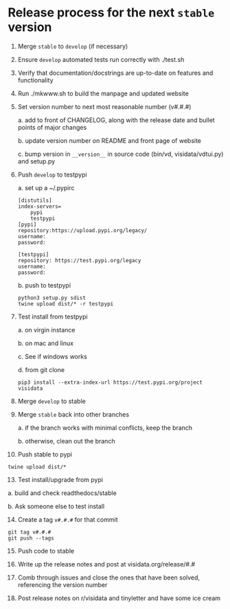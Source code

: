 # Release process for the next `stable` version

1. Merge `stable` to `develop` (if necessary)

2. Ensure `develop` automated tests run correctly with ./test.sh

3. Verify that documentation/docstrings are up-to-date on features and functionality

4. Run ./mkwww.sh to build the manpage and updated website

5. Set version number to next most reasonable number (v#.#.#)

   a. add to front of CHANGELOG, along with the release date and bullet points of major changes

   b. update version number on README and front page of website

   c. bump version in `__version__` in source code (bin/vd, visidata/vdtui.py) and setup.py

6. Push `develop` to testpypi

    a. set up a ~/.pypirc

    ```
    [distutils]
    index-servers=
        pypi
        testpypi
    [pypi]
    repository:https://upload.pypi.org/legacy/
    username:
    password:

    [testpypi]
    repository: https://test.pypi.org/legacy
    username:
    password:
    ```

    b. push to testpypi

    ```
    python3 setup.py sdist
    twine upload dist/* -r testpypi
    ```

7. Test install from testpypi

   a. on virgin instance

   b. on mac and linux

   c. See if windows works

   d. from git clone

   ```
   pip3 install --extra-index-url https://test.pypi.org/project visidata
   ```

10. Merge `develop` to stable

11. Merge `stable` back into other branches

    a. if the branch works with minimal conflicts, keep the branch

    b. otherwise, clean out the branch


12. Push stable to pypi

```
twine upload dist/*
```

13. Test install/upgrade from pypi

   a. build and check readthedocs/stable

   b. Ask someone else to test install

14. Create a tag `v#.#.#` for that commit
```
git tag v#.#.#
git push --tags
```

15. Push code to stable

16. Write up the release notes and post at visidata.org/release/#.#

17. Comb through issues and close the ones that have been solved, referencing the version number

18. Post release notes on r/visidata and tinyletter and have some ice cream
